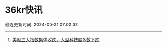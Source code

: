 # 36kr快讯

最近更新时间: 2024-05-31 07:02:52

--- 
1. [美股三大指数集体收跌，大型科技股多数下跌](https://www.36kr.com/newsflashes/2798975963459200) 
